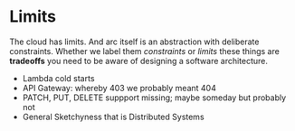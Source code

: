 # Limits

The cloud has limits. And arc itself is an abstraction with deliberate constraints. Whether we label them *constraints* or *limits* these things are **tradeoffs** you need to be aware of designing a software architecture.

- Lambda cold starts
- API Gateway: whereby 403 we probably meant 404
- PATCH, PUT, DELETE suppport missing; maybe someday but probably not
- General Sketchyness that is Distributed Systems
